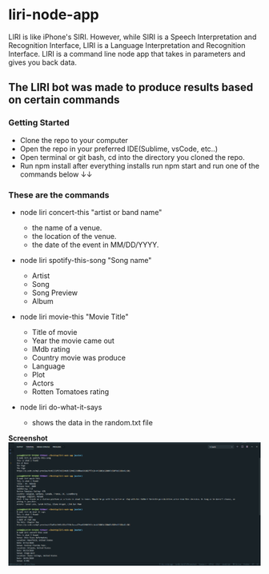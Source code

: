 # liri-node-app

LIRI is like iPhone's SIRI. However, while SIRI is a Speech Interpretation and Recognition Interface, LIRI is a Language Interpretation and Recognition Interface. LIRI is a command line node app that takes in parameters and gives you back data.

## The LIRI bot was made to produce results based on certain commands

### Getting Started
- Clone the repo to your computer
 - Open the repo in your preferred IDE(Sublime, vsCode, etc..)  
 - Open terminal or git bash, cd into the directory you cloned the repo.
 - Run npm install after everything installs run npm start and run one of the commands below ↓↓
  
### These are the commands
- node liri concert-this "artist or band name"
  - the name of a venue.
  - the location of the venue.
  - the date of the event in MM/DD/YYYY.

- node liri spotify-this-song "Song name"
  - Artist
  - Song
  - Song Preview
  - Album

- node liri movie-this "Movie Title"
  - Title of movie
  - Year the movie came out
  - IMdb rating
  - Country movie was produce
  - Language
  - Plot
  - Actors
  - Rotten Tomatoes rating 

- node liri do-what-it-says
  - shows the data in the random.txt file

**Screenshot**
![different commands used](./images/markdown-image.png)
